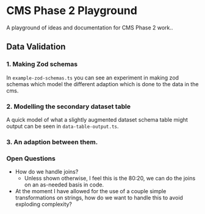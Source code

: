 # CMS Phase 2 Playground

A playground of ideas and documentation for CMS Phase 2 work..

## Data Validation

### 1. Making Zod schemas

In `example-zod-schemas.ts` you can see an experiment in making zod schemas which model the different adaption which is
done to the data in the cms.

### 2. Modelling the secondary dataset table

A quick model of what a slightly augmented dataset schema table might output can be seen in `data-table-output.ts`.

### 3. An adaption between them.

### Open Questions

- How do we handle joins?
    - Unless shown otherwise, I feel this is the 80:20, we can do the joins on an as-needed basis in code.
- At the moment I have allowed for the use of a couple simple transformations on strings, how do we want to handle this
  to avoid exploding complexity?
